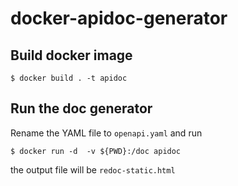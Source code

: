 # docker-apidoc-generator

## Build docker image

```
$ docker build . -t apidoc
```

## Run the doc generator

Rename the YAML file to `openapi.yaml` and run

```
$ docker run -d  -v ${PWD}:/doc apidoc
```

the output file will be `redoc-static.html`

